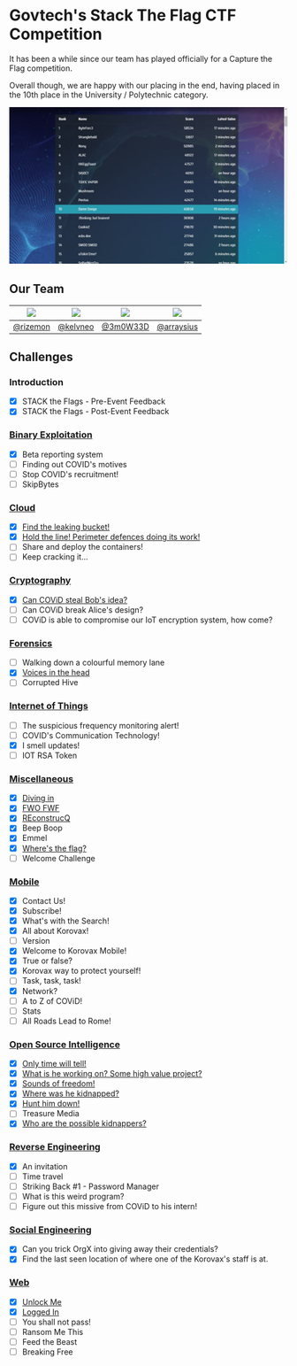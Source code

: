 # Govtech's Stack The Flag CTF Competition

It has been a while since our team has played officially for a Capture the Flag competition.

Overall though, we are happy with our placing in the end, having placed in the 10th place in the University / Polytechnic category.

![Scoreboard](images/scoreboard.jpg)

## Our Team

| [<img src="https://avatars2.githubusercontent.com/u/26685970?s=460&v=4=100x" width="200"/>](https://github.com/rizemon) | [<img src="https://avatars2.githubusercontent.com/u/2332196?s=460&v=4" width="200"/>](https://github.com/kelvneo) | [<img src="https://avatars2.githubusercontent.com/u/26686523?s=460&v=4" width="200"/>](https://github.com/3m0W33D) | [<img src="https://avatars0.githubusercontent.com/u/16810847?s=100&v=4" width="200"/>](https://github.com/arraysius)  |
| :-: | :-: | :-: | :-: |
| [@rizemon](https://github.com/rizemon) | [@kelvneo](https://github.com/kelvneo) | [@3m0W33D](https://github.com/3m0W33D) | [@arraysius](https://github.com/arraysius) |

## Challenges

### Introduction
- [x] STACK the Flags - Pre-Event Feedback
- [x] STACK the Flags - Post-Event Feedback

### [Binary Exploitation](be/)
- [x] Beta reporting system
- [ ] Finding out COVID's motives
- [ ] Stop COVID's recruitment!
- [ ] SkipBytes

### [Cloud](cloud/)
- [x] [Find the leaking bucket!](cloud/Find%20the%20leaking%20bucket!/)
- [x] [Hold the line! Perimeter defences doing its work!](cloud/Hold%20the%20line!%20Perimeter%20defences%20doing%20it's%20work!)
- [ ] Share and deploy the containers!
- [ ] Keep cracking it...

### [Cryptography](crypto/)
- [x] [Can COViD steal Bob's idea?](crypto/Can%20COViD%20steal%20Bob's%20idea/)
- [ ] Can COViD break Alice's design?
- [ ] COViD is able to compromise our IoT encryption system, how come?

### [Forensics](forensics/)
- [ ] Walking down a colourful memory lane
- [x] [Voices in the head](forensics/Voices%20in%20the%20head/)
- [ ] Corrupted Hive

### [Internet of Things](iot/)
- [ ] The suspicious frequency monitoring alert!
- [ ] COVID's Communication Technology!
- [x] I smell updates!
- [ ] IOT RSA Token

### [Miscellaneous](misc/)
- [x] [Diving in](misc/Diving%20in)
- [x] [FWO FWF](misc/FWO%20FWF/)
- [x] [REconstrucQ](misc/REconstrucQ/)
- [x] Beep Boop
- [x] Emmel
- [x] [Where's the flag?](misc/Where's%20the%20flag)
- [ ] Welcome Challenge 

### [Mobile](mobile/)
- [x] Contact Us!
- [x] Subscribe!
- [x] What's with the Search!
- [x] All about Korovax!
- [ ] Version
- [x] Welcome to Korovax Mobile!
- [x] True or false?
- [x] Korovax way to protect yourself!
- [ ] Task, task, task! 
- [x] Network?
- [ ] A to Z of COViD!
- [ ] Stats
- [ ] All Roads Lead to Rome!

### [Open Source Intelligence](osint/)
- [x] [Only time will tell!](osint/Only%20time%20will%20tell!)
- [x] [What is he working on? Some high value project?](osint/What%20is%20he%20working%20on%20Some%20high%20value%20project)
- [x] [Sounds of freedom!](osint/Sounds%20of%20freedom!)
- [x] [Where was he kidnapped?](osint/Where%20was%20he%20kidnapped)
- [x] [Hunt him down!](osint/Hunt%20him%20down!)
- [ ] Treasure Media
- [x] [Who are the possible kidnappers?](osint/Who%20are%20the%20possible%20kidnappers)

### [Reverse Engineering](re/)
- [x] An invitation
- [ ] Time travel
- [ ] Striking Back #1 - Password Manager
- [ ] What is this weird program?
- [ ] Figure out this missive from COViD to his intern!

### [Social Engineering](se/)
- [x] Can you trick OrgX into giving away their credentials?
- [x] Find the last seen location of where one of the Korovax's staff is at.

### [Web](web/)
- [x] [Unlock Me](web/Unlock%20Me/)
- [x] [Logged In](web/Logged%20In/)
- [ ] You shall not pass!
- [ ] Ransom Me This
- [ ] Feed the Beast
- [ ] Breaking Free
